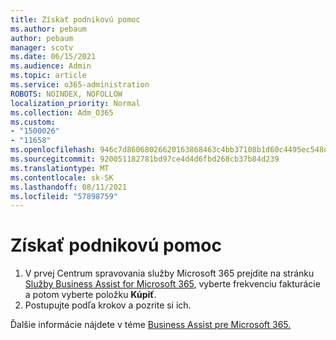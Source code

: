 ```yaml
---
title: Získať podnikovú pomoc
ms.author: pebaum
author: pebaum
manager: scotv
ms.date: 06/15/2021
ms.audience: Admin
ms.topic: article
ms.service: o365-administration
ROBOTS: NOINDEX, NOFOLLOW
localization_priority: Normal
ms.collection: Adm_O365
ms.custom:
- "1500026"
- "11658"
ms.openlocfilehash: 946c7d86068026620163868463c4bb37108b1d60c4495ec548dc36043bce8414
ms.sourcegitcommit: 920051182781bd97ce4d4d6fbd268cb37b84d239
ms.translationtype: MT
ms.contentlocale: sk-SK
ms.lasthandoff: 08/11/2021
ms.locfileid: "57898759"
---
```

# <a name="get-business-assist"></a>Získať podnikovú pomoc

1. V prvej Centrum spravovania služby Microsoft 365 prejdite na stránku [Služby Business Assist for Microsoft 365](https://go.microsoft.com/fwlink/p/?linkid=2158423), vyberte frekvenciu fakturácie a potom vyberte položku **Kúpiť**.
2. Postupujte podľa krokov a pozrite si ich.

Ďalšie informácie nájdete v téme [Business Assist pre Microsoft 365.](https://docs.microsoft.com/microsoft-365/admin/misc/business-assist)